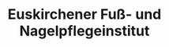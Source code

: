 ---
title: "Euskirchener Fuß- und Nagelpflegeinstitut"
url: /euskirchen/euskirchener-fuss-und-nagelpflegeinstitut/
shop: Kosmetik
---